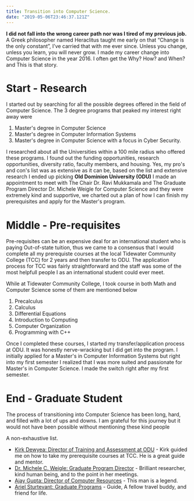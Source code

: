```yaml
---
title: Transition into Computer Science.
date: "2019-05-06T23:46:37.121Z"
---
```



<strong>I did not fall into the wrong career path nor was I tired of my previous job.</strong> A Greek philosopher named Heraclitus taught me early on that “Change is the only constant”, I’ve carried that with me ever since. Unless you change, unless you learn, you will never grow. I made my career change into Computer Science in the year 2016. I often get the Why? How? and When? and This is that story.

# Start - Research

I started out by searching for all the possible degrees offered in the field of Computer Science. The 3 degree programs that peaked my interest right away were

1. Master's degree in Computer Science
2. Master's degree in Computer Information Systems
3. Master's degree in Computer Science with a focus in Cyber Security.

I researched about all the Universities within a 100 mile radius who offered these programs. I found out the funding opportunities, research opportunities, diversity ratio, faculty members, and housing. Yes, my pro's and con's list was as extensive as it can be, based on the list and extensive research I ended up picking <strong>Old Dominion University (ODU)</strong> I made an appointment to meet with The Chair Dr. Ravi Mukkamala and The Graduate Program Director Dr. Michele Weigle for Computer Science and they were extremely kind and supportive, we charted out a plan of how I can finish my prerequisites and apply for the Master's program. 

# Middle - Pre-requisites

Pre-requisites can be an expensive deal for an international student who is paying Out-of-state tuition, thus we came to a consensus that I would complete all my prerequiste courses at the local Tidewater Community College (TCC) for 2 years and then transfer to ODU. The application process for TCC was fairly straightforward and the staff was some of the most helpfull people I as an international student could ever meet.

While at Tidewater Community College, I took course in both Math and Computer Science some of them are mentioned below

1. Precalculus
2. Calculus
3. Differential Equations
4. Introduction to Computing
5. Computer Organization
6. Programming with C++

Once I completed these courses, I started my transfer/application process at ODU. It was honestly nerve-wracking but I did get into the program. I initially applied for a Master's in Computer Information Systems but right into my first semester I realized that I was more suited and passionate for Master's in Computer Science. I made the switch right after my first semester.

# End - Graduate Student

The process of transitioning into Computer Science has been long, hard, and filled with a lot of ups and downs. I am grateful for this journey but it would not have been possible without mentioning these kind people

A non-exhaustive list.

- [Kirk Dewyea: Director of Training and Assessment at ODU](https://www.odu.edu/directory/people/k/kdewyea) - Kirk guided me on how to take my prerequisite courses at TCC. He is a great guide and mentor.
- [Dr. Michele C. Weigle: Graduate Program Director](https://www.cs.odu.edu/~mweigle/) - Brilliant researcher, kind human being, and to the point in her meetings.
- [Ajay Gupta: Director of Computer Resources](https://www.odu.edu/directory/people/a/ajay) - This man is a legend.
- [Ariel Sturtevant: Graduate Programs](https://www.odu.edu/directory/people/a/astur001) - Guide, A fellow travel buddy, and friend for life.